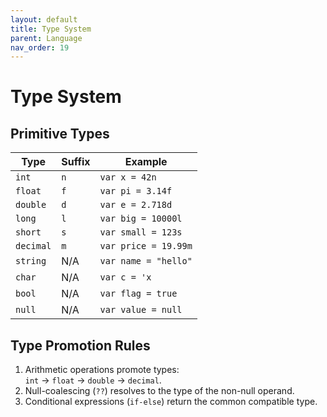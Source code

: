 ```yaml
---
layout: default
title: Type System
parent: Language
nav_order: 19
---
```


# Type System

## **Primitive Types**

| Type      | Suffix | Example              |
| --------- | ------ | -------------------- |
| `int`     | `n`    | `var x = 42n`        |
| `float`   | `f`    | `var pi = 3.14f`     |
| `double`  | `d`    | `var e = 2.718d`     |
| `long`    | `l`    | `var big = 10000l`   |
| `short`   | `s`    | `var small = 123s`   |
| `decimal` | `m`    | `var price = 19.99m` |
| `string`  | N/A    | `var name = "hello"` |
| `char`    | N/A    | `var c = 'x`         |
| `bool`    | N/A    | `var flag = true`    |
| `null`    | N/A    | `var value = null`   |

## **Type Promotion Rules**

1. Arithmetic operations promote types:  
   `int` → `float` → `double` → `decimal`.
2. Null-coalescing (`??`) resolves to the type of the non-null operand.
3. Conditional expressions (`if-else`) return the common compatible type.
